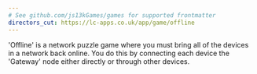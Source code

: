 ```yaml
---
# See github.com/js13kGames/games for supported frontmatter
directors_cut: https://lc-apps.co.uk/app/game/offline
---
```

'Offline' is a network puzzle game where you must bring all of the devices in a network back online.
You do this by connecting each device the 'Gateway' node either directly or through other devices.